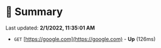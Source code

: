# 📖 Summary
Last updated: **2/1/2022, 11:35:01 AM**

- `GET` [https://google.com](https://google.com) - **Up** (126ms)
